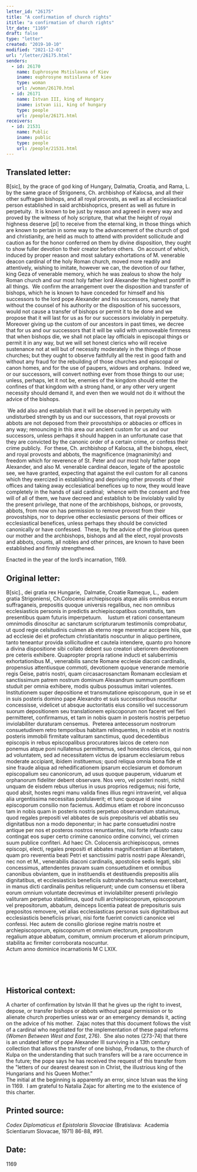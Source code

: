 ```yaml
---
letter_id: "26175"
title: "A confirmation of church rights"
ititle: "a confirmation of church rights"
ltr_date: "1169"
draft: false
type: "letter"
created: "2019-10-10"
modified: "2021-12-01"
url: "/letter/26175.html"
senders:
  - id: 26170
    name: Euphrosyne Mstislavna of Kiev 
    iname: euphrosyne mstislavna of kiev 
    type: woman
    url: /woman/26170.html
  - id: 26171
    name: Istvan III, king of Hungary
    iname: istvan iii, king of hungary
    type: people
    url: /people/26171.html
receivers:
  - id: 21531
    name: Public
    iname: public
    type: people
    url: /people/21531.html
---
```

<h2> Translated letter:</h2><p>B[sic], by the grace of god king of Hungary, Dalmatia, Croatia, and Rama, L. by the same grace of Strigonens, Ch. archbishop of Kalocsa, and all their other suffragan bishops, and all royal provosts, as well as all ecclesiastical person established in said archbishoprics, present as well as future in perpetuity.&nbsp; It is known to be just by reason and agreed in every way and proved by the witness of holy scripture, that what the height of royal highness deserve [pl] to receive from the eternal king, in those things which are known to pertain in some way to the advancement of the church of god and christianity, are held as much to attend with provident sollicitude and caution as for the honor conferred on them by divine disposition, they ought to show fuller devotion to their creator before others.&nbsp; On account of which, induced by proper reason and most salutary exhortations of M. venerable deacon cardinal of the holy Roman church, moved more readily and attentively, wishing to imitate, however we can, the devotion of our father, king Geza of venerable memory, which he was zealous to show the holy Roman church and our most holy father lord Alexander the highest pontiff in all things.&nbsp; We confirm the arrangement over the disposition and transfer of bishops, which he is known to have conceded for himself and his successors to the lord pope Alexander and his successors, namely that without the counsel of his authority or the disposition of his successors, would not cause a transfer of bishops or permit it to be done and we propose that it will last for us as for our successors inviolably in perpetuity.&nbsp; Moreover giving up the custom of our ancestors in past times, we decree that for us and our successors that it will be valid with unmoveable firmness that when bishops die, we shall not place lay officials in episcopal things or permit it in any way, but we will set honest clerics who will receive sustenance not at will but of necessity moderately in the things of those churches; but they ought to observe faithfully all the rest in good faith and without any fraud for the rebuilding of those churches and episcopal or canon homes, and for the use of paupers, widows and orphans.&nbsp; Indeed we, or our successors, will convert nothing ever from those things to our use; unless, perhaps, let it not be, enemies of the kingdom should enter the confines of that kingdom with a strong hand, or any other very urgent necessity should demand it, and even then we would not do it without the advice of the bishops.</p><p>&nbsp;We add also and establish that it will be observed in perpetuity with undisturbed strength by us and our successors, that royal provosts or abbots are not deposed from their provostships or abbacies or offices in any way; renouncing in this area our ancient custom for us and our successors, unless perhaps it should happen in an unfortunate case that they are convicted by the canonic order of a certain crime, or confess their crime publicly.&nbsp; For these, Ch. archbishop of Kalocsa, all the bishops, elect, and royal provosts and abbots, the magnificence (magnanimity) and freedom which for reverence of St. Peter and our most holy father pope Alexander, and also M. venerable cardinal deacon, legate of the apostolic see, we have granted, expecting that against the evil custom for all canons which they exercized in establishing and depriving other provosts of their offices and taking away ecclesiatical benefices up to now, they would leave completely in the hands of said cardinal;&nbsp; whence with the consent and free will of all of them, we have decreed and establish to be inviolably valid by the present privilege, that none of the archbishops, bishops, or provosts, abbots, from now on has permission to remove provost from their provostships, nor to deprive other ecclesiastic persons of their offices or ecclesiastical benefices, unless perhaps they should be convicted canonically or have confessed.&nbsp; These, by the advice of the glorious queen our mother and the archbishops, bishops and all the elect, royal provosts and abbots, counts, all nobles and other princes, are known to have been established and firmly strengthened.</p><p>Enacted in the year of the lord’s incarnation, 1169.</p><h2 class="mt-4"> Original letter:</h2><p>B[sic]., dei gratia rex Hungarie,&nbsp; Dalmatie, Croatie Rameque, L.,&nbsp; eadem gratia Strigoniensi, Ch.Colocensi archiepiscopis atque aliis omnibus eorum suffraganeis, prepositis quoque universis regalibus, nec non omnibus ecclesiasticis personis in predictis archiepiscopatibus constitutis, tam presentibus quam futuris imperpetuum.&nbsp; &nbsp; Iustum et rationi consentaneum omnimodis dinoscitur ac sanctarum scripturarum testimoniis comprobatur, ut quod regie celsitudinis culmen ab eterno rege merentur accipere hiis, que ad ecclesie dei et profectum christianitatis noscuntur in aliquo pertinere, tanto teneantur provida sollicitudine et cautela intendere, quanto pro honore a divina dispositione sibi collato debent suo creatori uberiorem devotionem pre ceteris exhibere. Quapropter propria ratione inducti et saluberrimis exhortationibus M., venerabilis sancte Romane ecclesie diaconi cardinalis, propensius attentiusque commoti, devotionem quoque venerande memorie regis Geise, patris nostri, quam circasacrosanctam Romanam ecclesiam et sanctissimum patrem nostrum dominum Alexandrum summum pontificem studuit per omnia exhibere, modis quibus possumus imitari volentes. Institutionem super depositione et transmutatione episcoporum, que in se et in suis posteris domino pape Alexandro et suis successoribus noscitur concessisse, videlicet ut absque auctoritatis eius consilio vel successorum suorum depositionem seu translationem episcoporum non<i> </i>faceret vel fieri permitteret, confirmamus, et tam in nobis quam in posteris nostris perpetuo inviolabiliter duraturam censemus. &nbsp;Preterea antecessorum nostrorum consuetudinem retro temporibus habitam relinquentes, in nobis et in nostris posteris immobili firmitate valituram sanctimus, quod decedentibus episcopis in rebus episcopalibus procuratores laicos de cetero non ponemus atque poni nullatenus permittemus, sed honestos clericos, qui non ad voluntatem, sed ad necessitatem victus de ipsarum ecclesiarum rebus moderate accipiant, ibidem instituemus; quod reliqua omnia bona fide et sine fraude aliqua ad rehedificationem ipsarum ecclesiarum et domorum episcopalium seu canonicorum, ad usus quoque pauperum, viduarum et orphanorum fideliter debent observare. Nos vero, vel posteri nostri, nichil unquam de eisdem rebus ulterius in usus proprios redigemus; nisi forte, quod absit, hostes regni manu valida fines illius regni intraverint, vel aliqua alia urgentissima necessitas postulaverit; et tunc quoque id sine episcoporum consilio non faciemus. Addimus etiam et robore inconcusso tam in nobis quam in posteris nostris perpetuo observandum statuimus, quod regales prepositi vel abbates de suis preposituris vel abbatiis seu dignitatibus non a modo deponentur; in hac parte consuetudini nostre antique per nos et posteros nostros renuntiantes, nisi forte infausto casu contingat eos super certo crimine canonico ordine convinci, vel crimen suum publice confiteri. Ad haec Ch. Colocensis archiepiscopus, omnes episcopi, electi, regales prepositi et abbates magnificentiam at libertatem, quam pro reverentia beati Petri et sanctissimi patris nostri pape Alexandri, nec non et M., venerabilis diaconi cardinalis, apostolice sedis legati, sibi concessimus, attendentes pravam suam consuetudinem et omnibus canonibus obviantem, que in instituendis et destituendis prepositis aliis dignitatibus, et ecclesiasticis beneficiis subtrahendis hactenus exercebant, in manus dicti cardinalis penitus reliquerunt; unde cum consensu et libera eorum omnium voluntate decrevimus et inviolabiliter presenti privilegio valituram perpetuo stabilimus, quod nulli archiepiscoporum, episcoporum vel prepositorum, abbatum, deinceps licentia pateat de preposituris suis prepositos removere, vel alias ecclesiasticas personas suis dignitatibus aut ecclesiasticis beneficiis privari, nisi forte fuerint convicti canonice vel confessi. Hec autem de consilio gloriose regine matris nostre et archiepiscoporum, episcoporum et omnium electorum, prepositorum regalium atque abbatum, comitum, omnium procerum et aliorum principum, stabilita ac firmiter corroborata noscuntur.<br> Actum anno dominice incarnationis M C LXIX.</p><p>&nbsp;</p><p>&nbsp;</p><h2 class="mt-4"> Historical context:</h2><p>A charter of confirmation by István III that he gives up the right to invest, depose, or transfer bishops or abbots without papal permission or to alienate church properties unless war or an emergency demands it, acting on the advice of his mother.&nbsp; Zajac notes that this document follows the visit of a cardinal who negotiated for the implementation of these papal reforms (<i>Women Between West and East</i>, 276).&nbsp; She also notes (273-74) that there is an undated letter of pope Alexander III surviving in a 13th century collection that allows the transfer of one bishop, Prodanus, to the church of Kulpa on the understanding that such transfers will be a rare occurrence in the future; the pope says he has received the request of this transfer from the "letters of our dearest&nbsp;<span>dearest son in Christ, the illustrious king of the Hungarians and his Queen Mother.”&nbsp;&nbsp;<br></span>The initial at the beginning is apparently an error, since Istvan was the king in 1169.&nbsp; I am grateful to Natalia Zajac for alterting me to the existence of this charter.</p><h2 class="mt-4"> Printed source:</h2><p><span><em>Codex Diplomaticus et Epistolaris Slovaciae</em> (Bratislava:&nbsp; Academia Scientiarum Slovacae, 1971) 86-88, #91.&nbsp;</span></p><h2 class="mt-4"> Date:</h2>1169